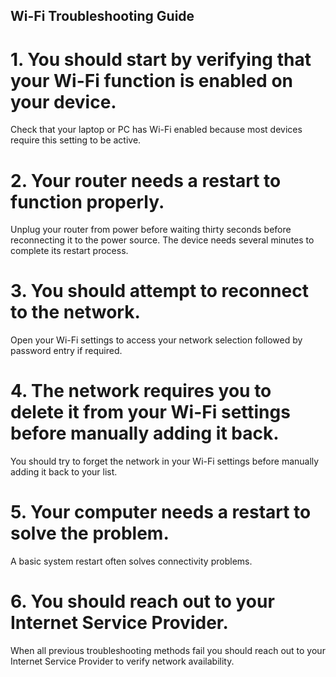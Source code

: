 ## Wi-Fi Troubleshooting Guide  

# 1. You should start by verifying that your Wi-Fi function is enabled on your device.
Check that your laptop or PC has Wi-Fi enabled because most devices require this setting to be active.  

# 2. Your router needs a restart to function properly.
Unplug your router from power before waiting thirty seconds before reconnecting it to the power source. The device needs several minutes to complete its restart process.

# 3. You should attempt to reconnect to the network.  
Open your Wi-Fi settings to access your network selection followed by password entry if required.  

# 4. The network requires you to delete it from your Wi-Fi settings before manually adding it back.  
You should try to forget the network in your Wi-Fi settings before manually adding it back to your list.  

# 5. Your computer needs a restart to solve the problem.  
A basic system restart often solves connectivity problems.  

# 6. You should reach out to your Internet Service Provider.  
When all previous troubleshooting methods fail you should reach out to your Internet Service Provider to verify network availability.
